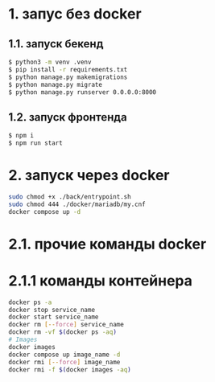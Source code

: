 # 1. запус без docker
## 1.1. запуск бекенд

```sh
$ python3 -m venv .venv
$ pip install -r requirements.txt
$ python manage.py makemigrations
$ python manage.py migrate
$ python manage.py runserver 0.0.0.0:8000
```

## 1.2. запуск фронтенда
```sh
$ npm i
$ npm run start
```

# 2. запуск через docker
```sh
sudo chmod +x ./back/entrypoint.sh
sudo chmod 444 ./docker/mariadb/my.cnf
docker compose up -d
```

# 2.1. прочие команды docker
# 2.1.1 команды контейнера
```sh
docker ps -a
docker stop service_name
docker start service_name
docker rm [--force] service_name
docker rm -vf $(docker ps -aq)
# Images
docker images
docker compose up image_name -d
docker rmi [--force] image_name
docker rmi -f $(docker images -aq)
```